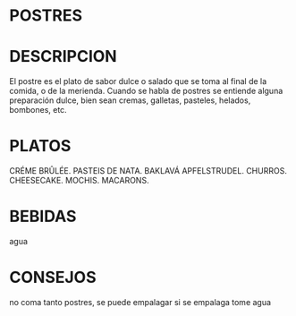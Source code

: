 # POSTRES

# DESCRIPCION
El postre es el plato de sabor dulce o salado que se toma al final de la comida, o de la merienda. Cuando se habla de postres se entiende alguna preparación dulce, bien sean cremas, galletas, pasteles, helados, bombones, etc.

# PLATOS
CRÉME BRÛLÉE. 
PASTEIS DE NATA. 
BAKLAVÁ 
APFELSTRUDEL. 
CHURROS. 
CHEESECAKE.
MOCHIS. 
MACARONS.

# BEBIDAS
agua

# CONSEJOS
no coma tanto postres, se puede empalagar
si se empalaga tome agua